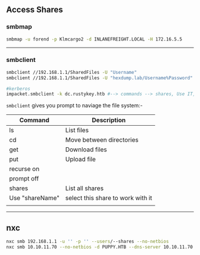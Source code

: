 
## Access Shares

### smbmap
```sh
smbmap -u forend -p Klmcargo2 -d INLANEFREIGHT.LOCAL -H 172.16.5.5
```


---

### smbclient
```sh
smbclient //192.168.1.1/SharedFiles -U "Username"
smbclient //192.168.1.1/SharedFiles -U "hexdump.lab/Username%Password"

#kerberos
impacket.smbclient -k dc.rustykey.htb #--> commands --> shares, Use IT, ls, 
```

`smbclient` gives you prompt to naviage the file system:-

| Command         | Description                       |
| --------------- | --------------------------------- |
| ls              | List files                        |
| cd              | Move between directories          |
| get             | Download files                    |
| put             | Upload file                       |
| recurse on      |                                   |
| prompt off      |                                   |
| shares          | List all shares                   |
| Use "shareName" | select this share to work with it |
|                 |                                   |

---

## nxc

```sh
nxc smb 192.168.1.1 -u '' -p '' --users/--shares --no-netbios
nxc smb 10.10.11.70 --no-netbios -d PUPPY.HTB --dns-server 10.10.11.70 -u 'levi.james' -p 'KingofAkron2025!' --shares
```